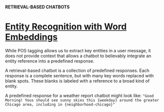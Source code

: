 #### RETRIEVAL-BASED CHATBOTS
# [Entity Recognition with Word Embeddings](https://www.codecademy.com/paths/build-chatbots-with-python/tracks/retrieval-based-chatbots/modules/retrieval-based-chatbots/lessons/retrieval-based-chatbots/exercises/chatbots-entity-with-embeddings)
While POS tagging allows us to extract key entities in a user message, it does not provide context that allows a chatbot to believably integrate an entity reference into a predefined response.

A retrieval-based chatbot is a collection of predefined responses. Each response is a complete sentence, but with many key words replaced with blank spots. These blanks is labeled with a reference to a broad kind of entity. 

A predefined response for a weather report chatbot might look like:
`"Good Morning! Yous should see sunny skies this {weekday} around the greater Chicago area, including in {neighborhood-chicago}"`
